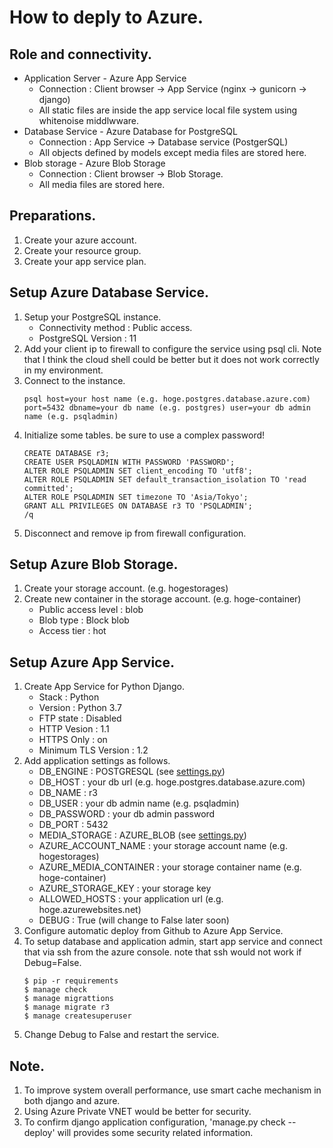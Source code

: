 # How to deply to Azure.

## Role and connectivity.
- Application Server - Azure App Service
    - Connection : Client browser -> App Service (nginx -> gunicorn -> django)
    - All static files are inside the app service local file system using whitenoise middlwware.
- Database Service - Azure Database for PostgreSQL
    - Connection : App Service -> Database service (PostgerSQL)
    - All objects defined by models except media files are stored here.
- Blob storage - Azure Blob Storage
    - Connection : Client browser -> Blob Storage.
    - All media files are stored here.

## Preparations.
 1. Create your azure account.
 1. Create your resource group. 
 1. Create your app service plan.

## Setup Azure Database Service.
1. Setup your PostgreSQL instance.
    - Connectivity method : Public access.
    - PostgreSQL Version : 11
1. Add your client ip to firewall to configure the service using psql cli. Note that I think the cloud shell could be better but it does not work correctly in my environment.
1. Connect to the instance.
    ```
    psql host=your host name (e.g. hoge.postgres.database.azure.com) port=5432 dbname=your db name (e.g. postgres) user=your db admin name (e.g. psqladmin)
    ```
1. Initialize some tables. be sure to use a complex password!
    ```
    CREATE DATABASE r3;
    CREATE USER PSQLADMIN WITH PASSWORD 'PASSWORD';
    ALTER ROLE PSQLADMIN SET client_encoding TO 'utf8';
    ALTER ROLE PSQLADMIN SET default_transaction_isolation TO 'read committed';
    ALTER ROLE PSQLADMIN SET timezone TO 'Asia/Tokyo';
    GRANT ALL PRIVILEGES ON DATABASE r3 TO 'PSQLADMIN';
    /q
    ```
1. Disconnect and remove ip from firewall configuration.

## Setup Azure Blob Storage.
1. Create your storage account. (e.g. hogestorages)
1. Create new container in the storage account. (e.g. hoge-container)
    - Public access level : blob
    - Blob type : Block blob
    - Access tier : hot

## Setup Azure App Service.
1. Create App Service for Python Django.
    - Stack : Python
    - Version : Python 3.7
    - FTP state : Disabled
    - HTTP Vesion : 1.1
    - HTTPS Only : on
    - Minimum TLS Version : 1.2
1. Add application settings as follows.
    - DB_ENGINE : POSTGRESQL (see [settings.py](pbl/settings.py))
    - DB_HOST : your db url (e.g. hoge.postgres.database.azure.com)
    - DB_NAME : r3
    - DB_USER : your db admin name (e.g. psqladmin)
    - DB_PASSWORD : your db admin password
    - DB_PORT : 5432
    - MEDIA_STORAGE : AZURE_BLOB (see [settings.py](pbl/settings.py))
    - AZURE_ACCOUNT_NAME : your storage account name (e.g. hogestorages)
    - AZURE_MEDIA_CONTAINER : your storage container name (e.g. hoge-container)
    - AZURE_STORAGE_KEY : your storage key
    - ALLOWED_HOSTS : your application url (e.g. hoge.azurewebsites.net)
    - DEBUG : True (will change to False later soon)
1. Configure automatic deploy from Github to Azure App Service.
1. To setup database and application admin, start app service and connect that via ssh from the azure console. note that ssh would not work if Debug=False.
    ```
    $ pip -r requirements
    $ manage check
    $ manage migrattions
    $ manage migrate r3
    $ manage createsuperuser
    ```    
1. Change Debug to False and restart the service.

## Note.
1. To improve system overall performance, use smart cache mechanism in both django and azure.
1. Using Azure Private VNET would be better for security.
1. To confirm django application configuration, 'manage.py check --deploy' will provides some security related information.
